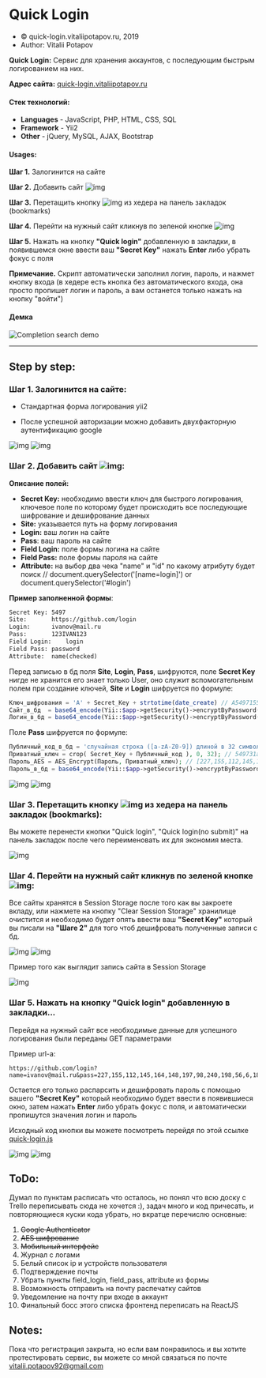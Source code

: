 # Quick Login

* © quick-login.vitaliipotapov.ru, 2019
* Author: Vitalii Potapov

**Quick Login:** Сервис для хранения аккаунтов, с последующим быстрым логированием на них.

**Адрес сайта:**  [quick-login.vitaliipotapov.ru](http://quick-login.vitaliipotapov.ru/ "quick-login.vitaliipotapov.ru")

#### Стек технологий:

* **Languages** - JavaScript, PHP, HTML, CSS, SQL
* **Framework** - Yii2
* **Other** - jQuery, MySQL, AJAX, Bootstrap

#### Usages:

**Шаг 1.** Залогинится на сайте

**Шаг 2.** Добавить сайт ![img](web/image/git/new.png)

**Шаг 3.** Перетащить кнопку ![img](web/image/git/quick.png) из хедера на панель закладок (bookmarks)

**Шаг 4.** Перейти на нужный сайт кликнув по зеленой кнопке ![img](web/image/git/link.png)

**Шаг 5.** Нажать на кнопку **"Quick login"** добавленную в закладки, в появившемся окне ввести ваш **"Secret Key"** нажать **Enter** либо убрать фокус с поля

**Примечание.** Скрипт автоматически заполнил логин, пароль, и нажмет кнопку входа (в хедере есть кнопка без автоматического входа, она просто пропишет логин и пароль, а вам останется только нажать на кнопку "войти")


#### Демка
![Completion search demo](web/image/git/gif.gif)


--------

## Step by step:

### Шаг 1. Залогинится на сайте:

* Стандартная форма логирования yii2

* После успешной авторизации можно добавить двухфакторную аутентификацию google

![img](web/image/git/login.png)
![img](web/image/git/qr.png)

### Шаг 2. Добавить сайт ![img](web/image/git/new.png):

**Описание полей:**

* **Secret Key:** необходимо ввести ключ для быстрого логирования, ключевое поле по которому будет происходить все последующие шифрование и дешифрование данных
* **Site:** указывается путь на форму логирования
* **Login:** ваш логин на сайте
* **Pass**: ваш пароль на сайте
* **Field Login:** поле формы логина на сайте
* **Field Pass:** поле формы пароля на сайте
* **Attribute:** на выбор два чека "name" и "id" по какому атрибуту будет поиск // document.querySelector('[name=login]') or document.querySelector('#login')

**Пример заполненной формы**:
```html
Secret Key:	5497
Site:		https://github.com/login
Login:		ivanov@mail.ru
Pass:		123IVAN123
Field Login:	login
Field Pass:	password
Attribute:	name(checked)
```

Перед записью в бд поля **Site**, **Login**, **Pass**, шифруются, поле **Secret Key** нигде не хранится его знает только User, оно служит вспомогательным полем при создание ключей, **Site** и **Login** шифруется по формуле:

```php
Ключ_шифрования = 'A' + Secret_Key + strtotime(date_create) // A54971558731832
Сайт_в_бд  = base64_encode(Yii::$app->getSecurity()->encryptByPassword(Сайт, Ключ_шифрования)); // w4YDIjrgXugdZVcSn7lxIzRhNTNhOTU3YzhlYjk5ZTI4MjQxZTg3NjEzN2E0ZDFkYzQ5M2QyZTdlY2I3OWY1YmU2Zjk1YjZlYWY2YTNkN2TY/YhPFQSD7J2jJoEltr/jpMGgywYa1TpZhMnFNIQkqY9ihOztKMMcUoQ0CcwAbJs=
Логин_в_бд = base64_encode(Yii::$app->getSecurity()->encryptByPassword(Логин, Ключ_шифрования)); // kY3acnzv6BvNdLkFfY4SzzA2YTc3NTRhYWM3MmVlYTNiMDExZWY4NzY3OTJkYWE2MjRjZWY2NWU1MDRmYjlkMzhmMzYyY2E0ZjMzZjJmMmTe9tGU4xO5Fc6d9kOhHF1cmyiBQeMX0oXrGw1x9Ip2vw==
```

Поле **Pass** шифруется по формуле:

```php
Публичный_код_в_бд = 'случайная строка ([a-zA-Z0-9]) длиной в 32 символа'; // 31afce4af7db4a0c50278cea1328c844
Приватный_ключ = crop( Secret_Key + Публичный_код ), 0, 32); // 549731afce4af7db4a0c50278cea1328
Пароль_AES = AES_Encrypt(Пароль, Приватный_ключ); // [227,155,112,145,164,148,197,98,240,198,56,6,187,80,119,114]
Пароль_в_бд = base64_encode(Yii::$app->getSecurity()->encryptByPassword(Пароль_AES, Ключ_шифрования)); // pV60uWUCsGhqqjyNQCH+WzBiNWJjZTIzYzc1ZTIwMDY2MzUzODdmMGU2YjFlMjIyMjU0N2U3NjdlZThkN2MxZDU3ZGY0MTkxMTVmZjIwMTXy7IVj9dt6yMEuvp9qNqV5lRfwPVvoFLO9wt49X36mDohUeJJ6psk1e18+XPdJ4qGathYOrb1aK5suwe8d8Ptv25vcP+M+hI8Rvk9lNFGZoomMWtD/D4FIXrlDbxuxd18=
```

![img](web/image/git/crbtn.png)
![img](web/image/git/crform.png)

### Шаг 3. Перетащить кнопку ![img](web/image/git/quick.png) из хедера на панель закладок (bookmarks):

Вы можете перенести кнопки "Quick login", "Quick login(no submit)" на панель закладок после чего переименовать их для экономия места.

![img](web/image/git/drag.png)

### Шаг 4. Перейти на нужный сайт кликнув по зеленой кнопке ![img](web/image/git/link.png):

Все сайты хранятся в Session Storage после того как вы закроете вкладу, или нажмете на кнопку "Clear Session Storage" хранилище очистится и необходимо будет опять ввести ваш **"Secret Key"** который вы писали на **"Шаге 2"** для того чтоб  дешифровать полученные записи с бд.

![img](web/image/git/empty.png)
![img](web/image/git/move.png)

Пример того как выглядит запись сайта в Session Storage

![img](web/image/git/storage.png)


### Шаг 5. Нажать на кнопку **"Quick login"** добавленную в закладки...

Перейдя на нужный сайт все необходимые данные для успешного логирования были переданы GET параметрами

Пример url-a:

    https://github.com/login?name=ivanov@mail.ru&pass=227,155,112,145,164,148,197,98,240,198,56,6,187,80,119,114&pkey=31afce4af7db4a0c50278cea1328c844&l=10&attr=0,login,password

Остается его только распарсить и дешифровать пароль с помощью вашего **"Secret Key"** который необходимо будет ввести в появившиеся окно, затем нажать **Enter** либо убрать фокус с поля, и автоматически пропишутся значения логин и пароль

Исходный код кнопки вы можете посмотреть перейдя по этой ссылке [quick-login.js](https://github.com/vitalii-potapov/quick-login.vitaliipotapov.ru/blob/master/web/js/quick-login.js "quick-login.js")

![img](web/image/git/pastkey.png)
![img](web/image/git/success.png)

## ToDo:

Думал по пунктам расписать что осталось, но понял что всю доску с Trello переписывать сюда не хочется :), задач много и код причесать, и повторяющиеся куски кода убрать, но вкратце перечислю основные:

1. ~~Google Authenticator~~
2. ~~AES шифрование~~
3. ~~Мобильный интерфейс~~
4. Журнал с логами
5. Белый список ip и устройств пользователя
6. Подтверждение почты
7. Убрать пункты field_login, field_pass, attribute из формы
8. Возможность отправить на почту распечатку сайтов
9. Уведомление на почту при входе в аккаунт
10. Финальный босс этого списка фронтенд переписать на ReactJS

## Notes:

Пока что регистрация закрыта, но если вам понравилось и вы хотите протестировать сервис, вы можете со мной связаться по почте vitalii.potapov92@gmail.com
